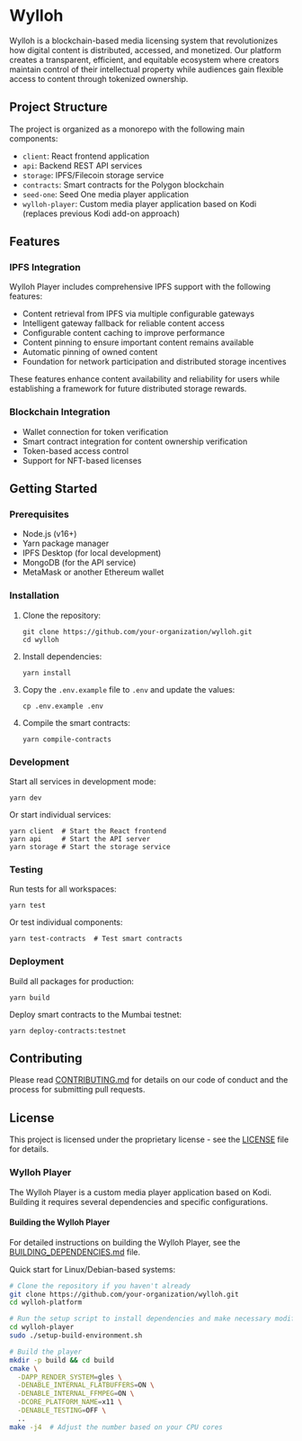 # Wylloh

Wylloh is a blockchain-based media licensing system that revolutionizes how digital content is distributed, accessed, and monetized. Our platform creates a transparent, efficient, and equitable ecosystem where creators maintain control of their intellectual property while audiences gain flexible access to content through tokenized ownership.

## Project Structure

The project is organized as a monorepo with the following main components:

- `client`: React frontend application
- `api`: Backend REST API services
- `storage`: IPFS/Filecoin storage service
- `contracts`: Smart contracts for the Polygon blockchain
- `seed-one`: Seed One media player application
- `wylloh-player`: Custom media player application based on Kodi (replaces previous Kodi add-on approach)

## Features

### IPFS Integration

Wylloh Player includes comprehensive IPFS support with the following features:

- Content retrieval from IPFS via multiple configurable gateways
- Intelligent gateway fallback for reliable content access
- Configurable content caching to improve performance
- Content pinning to ensure important content remains available
- Automatic pinning of owned content
- Foundation for network participation and distributed storage incentives

These features enhance content availability and reliability for users while establishing a framework for future distributed storage rewards.

### Blockchain Integration

- Wallet connection for token verification
- Smart contract integration for content ownership verification
- Token-based access control
- Support for NFT-based licenses

## Getting Started

### Prerequisites

- Node.js (v16+)
- Yarn package manager
- IPFS Desktop (for local development)
- MongoDB (for the API service)
- MetaMask or another Ethereum wallet

### Installation

1. Clone the repository:
   ```
   git clone https://github.com/your-organization/wylloh.git
   cd wylloh
   ```

2. Install dependencies:
   ```
   yarn install
   ```

3. Copy the `.env.example` file to `.env` and update the values:
   ```
   cp .env.example .env
   ```

4. Compile the smart contracts:
   ```
   yarn compile-contracts
   ```

### Development

Start all services in development mode:

```
yarn dev
```

Or start individual services:

```
yarn client  # Start the React frontend
yarn api     # Start the API server
yarn storage # Start the storage service
```

### Testing

Run tests for all workspaces:

```
yarn test
```

Or test individual components:

```
yarn test-contracts  # Test smart contracts
```

### Deployment

Build all packages for production:

```
yarn build
```

Deploy smart contracts to the Mumbai testnet:

```
yarn deploy-contracts:testnet
```

## Contributing

Please read [CONTRIBUTING.md](CONTRIBUTING.md) for details on our code of conduct and the process for submitting pull requests.

## License

This project is licensed under the proprietary license - see the [LICENSE](LICENSE) file for details.

### Wylloh Player

The Wylloh Player is a custom media player application based on Kodi. Building it requires several dependencies and specific configurations.

#### Building the Wylloh Player

For detailed instructions on building the Wylloh Player, see the [BUILDING_DEPENDENCIES.md](wylloh-player/BUILDING_DEPENDENCIES.md) file.

Quick start for Linux/Debian-based systems:

```bash
# Clone the repository if you haven't already
git clone https://github.com/your-organization/wylloh.git
cd wylloh-platform

# Run the setup script to install dependencies and make necessary modifications
cd wylloh-player
sudo ./setup-build-environment.sh

# Build the player
mkdir -p build && cd build
cmake \
  -DAPP_RENDER_SYSTEM=gles \
  -DENABLE_INTERNAL_FLATBUFFERS=ON \
  -DENABLE_INTERNAL_FFMPEG=ON \
  -DCORE_PLATFORM_NAME=x11 \
  -DENABLE_TESTING=OFF \
  ..
make -j4  # Adjust the number based on your CPU cores
```